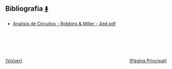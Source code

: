 
<html>
<body>
<h2>Bibliografia <a href="https://downgit.github.io/#/home?url=https://github.com/Apuntes-FIUBA/Apuntes-Electronica/tree/main/86 - Electrónica/8602 - Introduccion Ing Electronica/Bibliografia" style="font-size:20px">  ⬇️ </a></h2>
<ul>
    <li><a href="Analisis de Circuitos - Robbins & Miller - 4ed.pdf">Analisis de Circuitos - Robbins & Miller - 4ed.pdf</a></li>
</ul>
</body>
</html>



<br><br><br><br><br><a href="../" style="float: left">(Volver)</a> <a href="https://apuntes-fiuba.github.io/Apuntes-Electronica" style="float: right">(Página Principal)</a>
